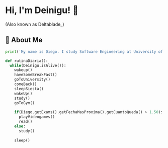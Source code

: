 # Hi, I'm Deinigu! 🌝
(Also known as Deltablade_)

## 🚀 About Me

```python
print('My name is Diego. I study Software Engineering at University of Malaga.\n')

def rutinaDiaria():
  while(Deinigu.isAlive()):
    wakeup()
    haveSomeBreakFast()
    goToUniversity()
    comeBack()
    sleepSiesta()
    wakeUp()
    study()
    goToGym()
    
    if(Diego.getExams().getFechaMasProxima().getCuantoQueda() > 1.50):
      playVideogames()
      read()
    else:
      study()
    
    sleep()
```
